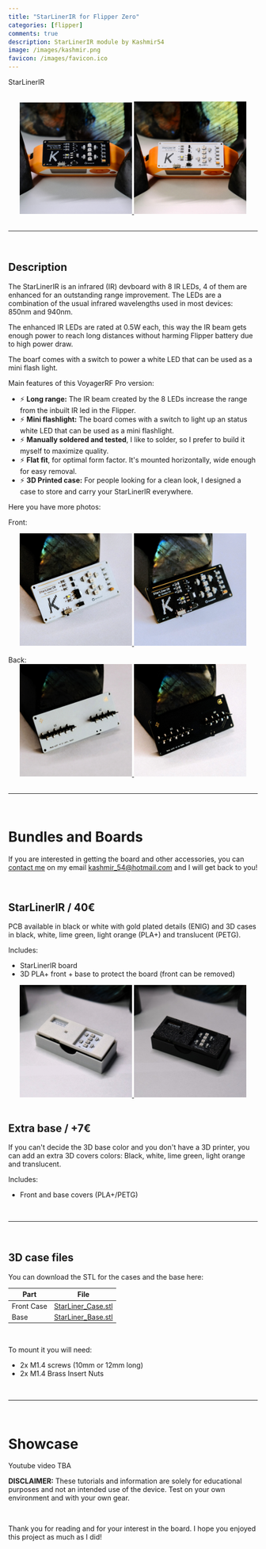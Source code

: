 ```yaml
---
title: "StarLinerIR for Flipper Zero"
categories: [flipper]
comments: true
description: StarLinerIR module by Kashmir54
image: /images/kashmir.png
favicon: /images/favicon.ico
---
```


<p class="vera">StarLinerIR</p>

<br>

<div display="grid" align="center">
  <div class="lightgallery">
    <a href="/images/flipper/starliner/star_black_0.JPG" data-sub-html="StarLinerIR black version">
      <img src="/images/flipper/starliner/star_black_0.JPG" class="main" width="45%"/>
    </a>
    <a href="/images/flipper/starliner/star_white_0.JPG" data-sub-html="StarLinerIR white version">
      <img src="/images/flipper/starliner/star_white_0.JPG" class="main" width="45%"/>
    </a>

  </div>
</div>

<br>

---


<br>


## Description

The StarLinerIR is an infrared (IR) devboard with 8 IR LEDs, 4 of them are enhanced for an outstanding range improvement. The LEDs are a combination of the usual infrared wavelengths used in most devices: 850nm and 940nm.

The enhanced IR LEDs are rated at 0.5W each, this way the IR beam gets enough power to reach long distances without harming Flipper battery due to high power draw.

The boarf comes with a switch to power a white LED that can be used as a mini flash light.

Main features of this VoyagerRF Pro version:

- ⚡️ **Long range:** The IR beam created by the 8 LEDs increase the range from the inbuilt IR led in the Flipper.
- ⚡️ **Mini flashlight:** The board comes with a switch to light up an status white LED that can be used as a mini flashlight.
- ⚡️ **Manually soldered and tested**, I like to solder, so I prefer to build it myself to maximize quality.
- ⚡️ **Flat fit**, for optimal form factor. It's mounted horizontally, wide enough for easy removal.
- ⚡️ **3D Printed case:** For people looking for a clean look, I designed a case to store and carry your StarLinerIR everywhere.


Here you have more photos:

Front:
<div display="grid" align="center">
  <div class="lightgallery">
    <a href="/images/flipper/starliner/white_0.JPG" data-sub-html="StarLinerIR white version">
      <img src="/images/flipper/starliner/white_0.JPG" width="45%"/>
    </a>
    <a href="/images/flipper/starliner/black_0.JPG" data-sub-html="StarLinerIR black version">
      <img src="/images/flipper/starliner/black_0.JPG" width="45%"/>
    </a>
  </div>
</div>
<br>
Back:
<div display="grid" align="center">
  <div class="lightgallery">
    <a href="/images/flipper/starliner/white_back.JPG" data-sub-html="StarLinerIR white version">
      <img src="/images/flipper/starliner/white_back.JPG" width="45%"/>
    </a>
    <a href="/images/flipper/starliner/black_back.JPG" data-sub-html="StarLinerIR black version">
      <img src="/images/flipper/starliner/black_back.JPG" width="45%"/>
    </a>
  </div>
</div>
<br>


---

<br>

# Bundles and Boards

If you are interested in getting the board and other accessories, you can [contact me](mailto:kashmir_54@hotmail.com) on my email kashmir_54@hotmail.com and I will get back to you!

<br>

## StarLinerIR / 40€

PCB available in black or white with gold plated details (ENIG) and 3D cases in black, white, lime green, light orange (PLA+) and translucent (PETG).

Includes:

- StarLinerIR board
- 3D PLA+ front + base to protect the board (front can be removed)

<div display="grid" align="center">
  <div class="lightgallery">
    <a href="/images/flipper/starliner/star_case_0.JPG" data-sub-html="White StarLinerIR">
      <img src="/images/flipper/starliner/star_case_0.JPG" width="45%"/>
    </a>
    <a href="/images/flipper/starliner/star_case_1.JPG" data-sub-html="Black StarLinerIR">
      <img src="/images/flipper/starliner/star_case_1.JPG" width="45%"/>
    </a>
  </div>
</div>



<br>

## Extra base / +7€

If you can't decide the 3D base color and you don't have a 3D printer, you can add an extra 3D covers colors: Black, white, lime green, light orange and translucent.

Includes:

- Front and base covers (PLA+/PETG)


<br>

---

<br>


## 3D case files

You can download the STL for the cases and the base here:

| Part     | File       |
| ----------- | ----------- |
| Front Case | [StarLiner_Case.stl](https://kashmir54.github.io/assets/files/cases/StarLiner_Case.stl)      |
| Base  | [StarLiner_Base.stl](https://kashmir54.github.io/assets/files/cases/StarLiner_Base.stl)      |

<br>

To mount it you will need:

- 2x M1.4 screws (10mm or 12mm long)
- 2x M1.4 Brass Insert Nuts

<br>

---

<br>

# Showcase

Youtube video TBA

<div class="error">

<b>DISCLAIMER:</b> These tutorials and information are solely for educational purposes and not an intended use of the device. Test on your own environment and with your own gear.

</div>

<br>


Thank you for reading and for your interest in the board. I hope you enjoyed this project as much as I did!


